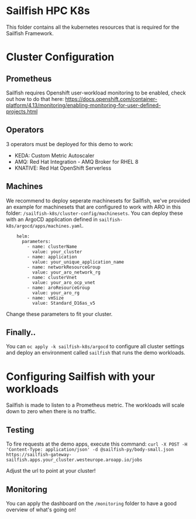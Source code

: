 # Sailfish HPC K8s 

This folder contains all the kubernetes resources that is required for the Sailfish Framework.


# Cluster Configuration

## Prometheus
Sailfish requires Openshift user-workload monitoring to be enabled, check out how to do that here:
https://docs.openshift.com/container-platform/4.13/monitoring/enabling-monitoring-for-user-defined-projects.html


## Operators 
3 operators must be deployed for this demo to work: 
 - KEDA: Custom Metric Autoscaler 
 - AMQ: Red Hat Integration - AMQ Broker for RHEL 8 
 - KNATIVE: Red Hat OpenShift Serverless

## Machines
We recommend to deploy seperate machinesets for Sailfish, we've provided an example for machinesets that are configured to work with ARO in this folder: `/sailfish-k8s/cluster-config/machinesets`. You can deploy these with an ArgoCD application defined in `sailfish-k8s/argocd/apps/machines.yaml`.
```
    helm:
      parameters:
        - name: clusterName
          value: your_cluster
        - name: application
          value: your_unique_application_name
        - name: networkResourceGroup
          value: your_aro_network_rg
        - name: clusterVnet
          value: your_aro_ocp_vnet
        - name: aroResourceGroup
          value: your_aro_rg
        - name: vmSize
          value: Standard_D16as_v5
```
Change these parameters to fit your cluster.


## Finally..
You can `oc apply -k sailfish-k8s/argocd` to configure all cluster settings and deploy an environment called `sailfish` that runs the demo workloads.


# Configuring Sailfish with your workloads
Sailfish is made to listen to a Prometheus metric. The workloads will scale down to zero when there is no traffic.

## Testing
To fire requests at the demo apps, execute this command:
`curl -X POST -H 'Content-Type: application/json' -d @sailfish-py/body-small.json https://sailfish-gateway-sailfish.apps.your_cluster.westeurope.aroapp.io/jobs`

Adjust the url to point at your cluster!

## Monitoring
You can apply the dashboard on the `/monitoring` folder to have a good overview of what's going on!